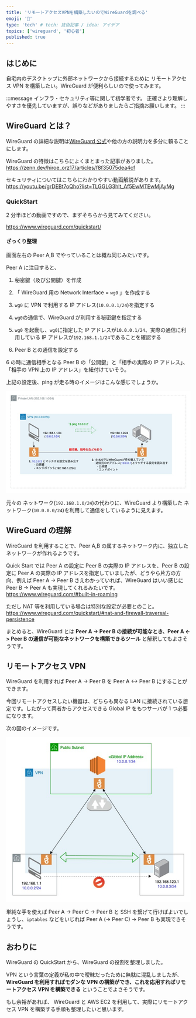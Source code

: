 ```yaml
---
title: 'リモートアクセスVPNを構築したいのでWireGuardを調べる'
emoji: '🐉'
type: 'tech' # tech: 技術記事 / idea: アイデア
topics: ['wireguard', '初心者']
published: true
---
```


## はじめに

自宅内のデスクトップに外部ネットワークから接続するために リモートアクセス VPN を構築したい。WireGuard が便利らしいので使ってみます。

:::message
インフラ・セキュリティ等に関して初学者です。
正確さより理解しやすさを優先していますが、誤りなどがありましたらご指摘お願いします。
:::

## WireGuard とは？

WireGuard の詳細な説明は[WireGuard 公式](https://www.wireguard.com/)や他の方の説明力を多分に頼ることにします。

WireGuard の特徴はこちらによくまとまった記事がありました。
https://zenn.dev/hiroe_orz17/articles/f8f35075dea4cf

セキュリティについてはこちらにわかりやすい動画解説があります。
https://youtu.be/grDEBt7oQho?list=TLGGLG3hlt_Af5EwMTEwMjAyMg

### QuickStart

2 分半ほどの動画ですので、まずそちらから見てみてください。

https://www.wireguard.com/quickstart/

#### ざっくり整理

画面左右の Peer A,B でやっていることは概ね同じみたいです。

Peer A に注目すると、

1. 秘密鍵（及び公開鍵）を作成

2. 「 WireGuard 用の Network Interface = `wg0` 」を作成する

3. `wg0` に VPN で利用する IP アドレス(`10.0.0.1/24`)を指定する

4. `wg0`の通信で、WireGuard が利用する秘密鍵を指定する

5. `wg0` を起動し、`wg0`に指定した IP アドレスが`10.0.0.1/24`、実際の通信に利用している IP アドレスが`192.168.1.1/24`であることを確認する

6. Peer B との通信を設定する

6 の時に通信相手となる Peer B の「公開鍵」と「相手の実際の IP アドレス」、「相手の VPN 上の IP アドレス」を紐付けていそう。

上記の設定後、ping が走る時のイメージはこんな感じでしょうか。

![](/images/wireguard-quickstart.jpg)

元々の ネットワーク(`192.168.1.0/24`)の代わりに、WireGuard より構築した ネットワーク(`10.0.0.0/24`)を利用して通信をしているように見えます。

## WireGuard の理解

WireGuard を利用することで、Peer A,B の属するネットワーク内に、独立したネットワークが作れるようです。

Quick Start では Peer A の設定に Peer B の実際の IP アドレスを、Peer B の設定に Peer A の実際の IP アドレスを指定していましたが、どうやら片方の方向、例えば Peer A -> Peer B さえわかっていれば、WireGuard はいい感じに Peer B -> Peer A も実現してくれるみたいです。
https://www.wireguard.com/#built-in-roaming

ただし NAT 等を利用している場合は特別な設定が必要とのこと。
https://www.wireguard.com/quickstart/#nat-and-firewall-traversal-persistence

まとめると、WireGuard とは
**Peer A -> Peer B の接続が可能なとき、Peer A <-> Peer B の通信が可能なネットワークを構築できるツール**
と解釈してもよさそうです。

## リモートアクセス VPN

WireGuard を利用すれば Peer A -> Peer B を Peer A <-> Peer B にすることができます。

今回リモートアクセスしたい機器は、どちらも異なる LAN に接続されている想定です。したがって両者からアクセスできる Global IP をもつサーバが 1 つ必要になります。

次の図のイメージです。

![](/images/wireguard-remote-access-vpn.jpg)

単純な手を使えば Peer A -> Peer C -> Peer B と SSH を繋げて行けばよいでしょうし、`iptables` などをいじれば Peer A (-> Peer C) -> Peer B も実現できそうです。

## おわりに

WireGuard の QuickStart から、WireGuard の役割を整理しました。

VPN という言葉の定義が私の中で曖昧だったために無駄に混乱しましたが、
**WireGuard を利用すればモダンな VPN の構築ができ、これを応用すればリモートアクセス VPN を構築できる**
ということでよさそうです。

もし余裕があれば、 WireGuard と AWS EC2 を利用して、実際にリモートアクセス VPN を構築する手順も整理したいと思います。
